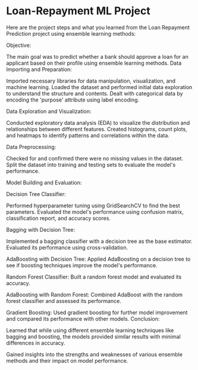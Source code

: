 # Loan-Repayment ML Project


Here are the project steps and what you learned from the Loan Repayment Prediction project using ensemble learning methods:

Objective:

The main goal was to predict whether a bank should approve a loan for an applicant based on their profile using ensemble learning methods.
Data Importing and Preparation:

Imported necessary libraries for data manipulation, visualization, and machine learning.
Loaded the dataset and performed initial data exploration to understand the structure and contents.
Dealt with categorical data by encoding the 'purpose' attribute using label encoding.

Data Exploration and Visualization:

Conducted exploratory data analysis (EDA) to visualize the distribution and relationships between different features.
Created histograms, count plots, and heatmaps to identify patterns and correlations within the data.

Data Preprocessing:

Checked for and confirmed there were no missing values in the dataset.
Split the dataset into training and testing sets to evaluate the model's performance.

Model Building and Evaluation:

Decision Tree Classifier:

Performed hyperparameter tuning using GridSearchCV to find the best parameters.
Evaluated the model's performance using confusion matrix, classification report, and accuracy scores.

Bagging with Decision Tree:

Implemented a bagging classifier with a decision tree as the base estimator.
Evaluated its performance using cross-validation.

AdaBoosting with Decision Tree:
Applied AdaBoosting on a decision tree to see if boosting techniques improve the model's performance.

Random Forest Classifier:
Built a random forest model and evaluated its accuracy.

AdaBoosting with Random Forest:
Combined AdaBoost with the random forest classifier and assessed its performance.

Gradient Boosting:
Used gradient boosting for further model improvement and compared its performance with other models.
Conclusion:

Learned that while using different ensemble learning techniques like bagging and boosting, the models provided similar results with minimal differences in accuracy.

Gained insights into the strengths and weaknesses of various ensemble methods and their impact on model performance.
